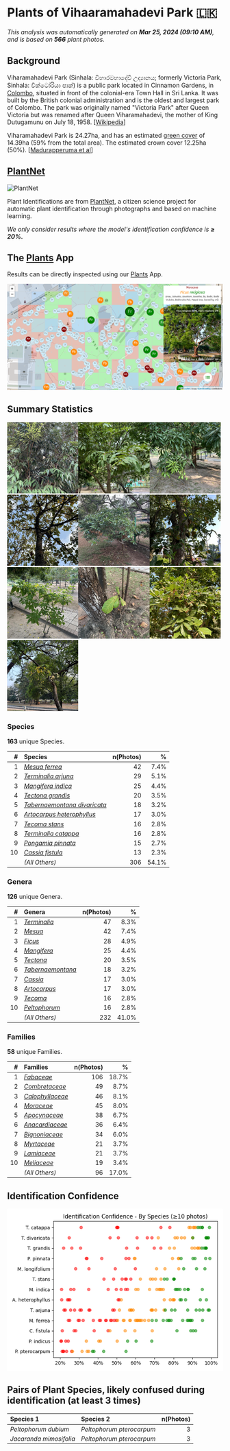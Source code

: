 # Plants of Vihaaramahadevi Park :sri_lanka:

*This analysis was automatically generated on  **Mar 25, 2024 (09:10 AM)**, and is based on  **566** plant photos.*

## Background

Viharamahadevi Park (Sinhala: විහාරමහාදේවී උද්‍යානය; formerly Victoria Park, Sinhala: වික්ටෝරියා පාක්) is a public park located in Cinnamon Gardens, in [Colombo](https://en.wikipedia.org/wiki/Colombo), situated in front of the colonial-era Town Hall in Sri Lanka. It was built by the British colonial administration and is the oldest and largest park of Colombo. The park was originally named "Victoria Park" after Queen Victoria but was renamed after Queen Viharamahadevi, the mother of King Dutugamunu on July 18, 1958. [[Wikipedia](https://en.wikipedia.org/wiki/Viharamahadevi_Park)]

Viharamahadevi Park is 24.27ha, and has an estimated [green cover](https://en.wikipedia.org/wiki/Vegetation) of 14.39ha (59% from the total area). The estimated crown cover 12.25ha (50%). [[Madurapperuma et al](https://www.researchgate.net/publication/282250239_CrownTree_cover_of_Viharamahadevi_Park_Colombo)]

## [PlantNet](https://plantnet.org)

![PlantNet](https://plantnet.org/wp-content/uploads/2020/12/plantnet_header.png)

Plant Identifications are from  [PlantNet](https://plantnet.org), a citizen science project for automatic plant identification through photographs and based on machine learning.

*We only consider results where the model's identification confidence is **≥ 20%.***

## The [Plants](https://nuuuwan.github.io/plants) App

Results can be directly inspected using our [Plants](https://nuuuwan.github.io/plants) App.

![App](images/app.png)

## Summary Statistics

<img src="data/images/Photo-2024-03-11-07-03-27.jpg" alt="Mesua ferrea" width="33%" style= /><img src="data/images/Photo-2024-03-21-07-08-12.jpg" alt="Terminalia arjuna" width="33%" style= /><img src="data/images/Photo-2024-03-21-08-12-16.jpg" alt="Mangifera indica" width="33%" style= /><img src="data/images/Photo-2024-03-19-07-18-25.jpg" alt="Tectona grandis" width="33%" style= /><img src="data/images/Photo-2024-03-11-06-27-36.jpg" alt="Tabernaemontana divaricata" width="33%" style= /><img src="data/images/Photo-2024-03-25-07-22-44.jpg" alt="Artocarpus heterophyllus" width="33%" style= /><img src="data/images/Photo-2024-03-11-06-40-57.jpg" alt="Tecoma stans" width="33%" style= /><img src="data/images/Photo-2024-03-11-06-36-36.jpg" alt="Terminalia catappa" width="33%" style= /><img src="data/images/Photo-2024-03-21-08-10-07.jpg" alt="Pongamia pinnata" width="33%" style= /><img src="data/images/Photo-2024-03-08-07-09-59.jpg" alt="Cassia fistula" width="33%" style= />

### Species

**163** unique Species.

| # | Species | n(Photos) | % |
| ---: | :--- | ---: | ---: |
| 1 | [*Mesua ferrea*](https://en.wikipedia.org/wiki/Mesua_ferrea) | 42 | 7.4% |
| 2 | [*Terminalia arjuna*](https://en.wikipedia.org/wiki/Terminalia_arjuna) | 29 | 5.1% |
| 3 | [*Mangifera indica*](https://en.wikipedia.org/wiki/Mangifera_indica) | 25 | 4.4% |
| 4 | [*Tectona grandis*](https://en.wikipedia.org/wiki/Tectona_grandis) | 20 | 3.5% |
| 5 | [*Tabernaemontana divaricata*](https://en.wikipedia.org/wiki/Tabernaemontana_divaricata) | 18 | 3.2% |
| 6 | [*Artocarpus heterophyllus*](https://en.wikipedia.org/wiki/Artocarpus_heterophyllus) | 17 | 3.0% |
| 7 | [*Tecoma stans*](https://en.wikipedia.org/wiki/Tecoma_stans) | 16 | 2.8% |
| 8 | [*Terminalia catappa*](https://en.wikipedia.org/wiki/Terminalia_catappa) | 16 | 2.8% |
| 9 | [*Pongamia pinnata*](https://en.wikipedia.org/wiki/Pongamia_pinnata) | 15 | 2.7% |
| 10 | [*Cassia fistula*](https://en.wikipedia.org/wiki/Cassia_fistula) | 13 | 2.3% |
|  | *(All Others)* | 306 | 54.1% |

### Genera

**126** unique Genera.

| # | Genera | n(Photos) | % |
| ---: | :--- | ---: | ---: |
| 1 | [*Terminalia*](https://en.wikipedia.org/wiki/Terminalia) | 47 | 8.3% |
| 2 | [*Mesua*](https://en.wikipedia.org/wiki/Mesua) | 42 | 7.4% |
| 3 | [*Ficus*](https://en.wikipedia.org/wiki/Ficus) | 28 | 4.9% |
| 4 | [*Mangifera*](https://en.wikipedia.org/wiki/Mangifera) | 25 | 4.4% |
| 5 | [*Tectona*](https://en.wikipedia.org/wiki/Tectona) | 20 | 3.5% |
| 6 | [*Tabernaemontana*](https://en.wikipedia.org/wiki/Tabernaemontana) | 18 | 3.2% |
| 7 | [*Cassia*](https://en.wikipedia.org/wiki/Cassia) | 17 | 3.0% |
| 8 | [*Artocarpus*](https://en.wikipedia.org/wiki/Artocarpus) | 17 | 3.0% |
| 9 | [*Tecoma*](https://en.wikipedia.org/wiki/Tecoma) | 16 | 2.8% |
| 10 | [*Peltophorum*](https://en.wikipedia.org/wiki/Peltophorum) | 16 | 2.8% |
|  | *(All Others)* | 232 | 41.0% |

### Families

**58** unique Families.

| # | Families | n(Photos) | % |
| ---: | :--- | ---: | ---: |
| 1 | [*Fabaceae*](https://en.wikipedia.org/wiki/Fabaceae) | 106 | 18.7% |
| 2 | [*Combretaceae*](https://en.wikipedia.org/wiki/Combretaceae) | 49 | 8.7% |
| 3 | [*Calophyllaceae*](https://en.wikipedia.org/wiki/Calophyllaceae) | 46 | 8.1% |
| 4 | [*Moraceae*](https://en.wikipedia.org/wiki/Moraceae) | 45 | 8.0% |
| 5 | [*Apocynaceae*](https://en.wikipedia.org/wiki/Apocynaceae) | 38 | 6.7% |
| 6 | [*Anacardiaceae*](https://en.wikipedia.org/wiki/Anacardiaceae) | 36 | 6.4% |
| 7 | [*Bignoniaceae*](https://en.wikipedia.org/wiki/Bignoniaceae) | 34 | 6.0% |
| 8 | [*Myrtaceae*](https://en.wikipedia.org/wiki/Myrtaceae) | 21 | 3.7% |
| 9 | [*Lamiaceae*](https://en.wikipedia.org/wiki/Lamiaceae) | 21 | 3.7% |
| 10 | [*Meliaceae*](https://en.wikipedia.org/wiki/Meliaceae) | 19 | 3.4% |
|  | *(All Others)* | 96 | 17.0% |

## Identification Confidence

![](images/identification_score.species.png)

## Pairs of Plant Species, likely confused during identification (at least 3 times)

| Species 1 | Species 2 | n(Photos) |
| :--- | :--- | ---: |
| *Peltophorum dubium* | *Peltophorum pterocarpum* | 3 |
| *Jacaranda mimosifolia* | *Peltophorum pterocarpum* | 3 |
